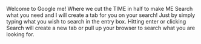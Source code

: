 Welcome to Google me! Where we cut the TIME in half to make ME
Search what you need and I will create a tab for you on your search!
Just by simply typing what you wish to search in the entry box. 
Hitting enter or clicking Search will create a new tab or pull up your
browser to search what you are looking for.
